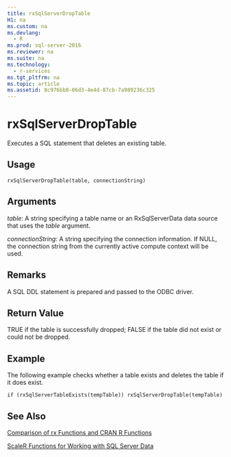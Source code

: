 ```yaml
---
title: rxSqlServerDropTable
H1: na
ms.custom: na
ms.devlang: 
  - R
ms.prod: sql-server-2016
ms.reviewer: na
ms.suite: na
ms.technology: 
  - r-services
ms.tgt_pltfrm: na
ms.topic: article
ms.assetid: 8c976bb0-06d3-4e4d-87cb-7a989236c325
---
```

# rxSqlServerDropTable
Executes a SQL statement that deletes an existing table.  

## Usage

`rxSqlServerDropTable(table, connectionString)`

## Arguments

_table_: A string specifying a table name or an RxSqlServerData data source that uses the _table_ argument.

_connectionString_: A string specifying the connection information.  If NULL, the connection string from the currently active compute context will be used.


## Remarks
A SQL DDL statement is prepared and passed to the ODBC driver.

## Return Value
TRUE if the table is successfully dropped; FALSE if the table did not exist or could not be dropped.

## Example

The following example checks whether a table exists and deletes the table if it does exist. 
~~~~
if (rxSqlServerTableExists(tempTable)) rxSqlServerDropTable(tempTable)
~~~~


## See Also
[Comparison of rx Functions and CRAN R Functions](../../Topics/TopicNameNotContainA/Summary-of-rx-Functions.md)

[ScaleR Functions for Working with SQL Server Data](../../Topics/TopicNameNotContainA/ScaleR-Functions-for-Working-with-SQL-Server-Data.md)